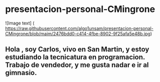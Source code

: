 # presentacion-personal-CMingrone
![Image text]
( https://raw.githubusercontent.com/algo1unsam/presentacion-personal-CMingrone/blob/maim/2476bdd0-c414-4fbe-8902-9f25afa5e48b.jpg)
##  Hola , soy Carlos, vivo en San Martin, y estoy estudiando  la tecnicatura en programacion.  Trabajo de vendedor, y  me gusta nadar e ir al gimnasio.

